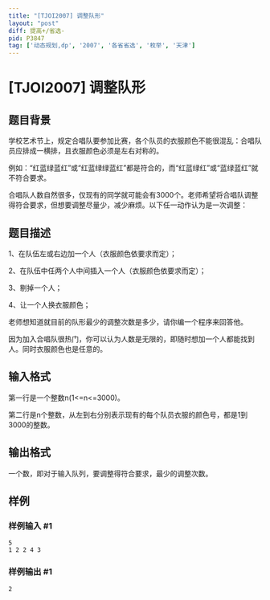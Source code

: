 ```yaml
---
title: "[TJOI2007] 调整队形"
layout: "post"
diff: 提高+/省选-
pid: P3847
tag: ['动态规划,dp', '2007', '各省省选', '枚举', '天津']
---
```

# [TJOI2007] 调整队形
## 题目背景

学校艺术节上，规定合唱队要参加比赛，各个队员的衣服颜色不能很混乱：合唱队员应排成一横排，且衣服颜色必须是左右对称的。

例如：“红蓝绿蓝红”或“红蓝绿绿蓝红”都是符合的，而“红蓝绿红”或“蓝绿蓝红”就不符合要求。

合唱队人数自然很多，仅现有的同学就可能会有3000个。老师希望将合唱队调整得符合要求，但想要调整尽量少，减少麻烦。以下任一动作认为是一次调整：

## 题目描述

1、在队伍左或右边加一个人（衣服颜色依要求而定）；

2、在队伍中任两个人中间插入一个人（衣服颜色依要求而定）；

3、剔掉一个人；

4、让一个人换衣服颜色；

老师想知道就目前的队形最少的调整次数是多少，请你编一个程序来回答他。

因为加入合唱队很热门，你可以认为人数是无限的，即随时想加一个人都能找到人。同时衣服颜色也是任意的。

## 输入格式

第一行是一个整数n(1<=n<=3000)。

第二行是n个整数，从左到右分别表示现有的每个队员衣服的颜色号，都是1到3000的整数。

## 输出格式

一个数，即对于输入队列，要调整得符合要求，最少的调整次数。

## 样例

### 样例输入 #1
```
5
1 2 2 4 3
```
### 样例输出 #1
```
2
```
